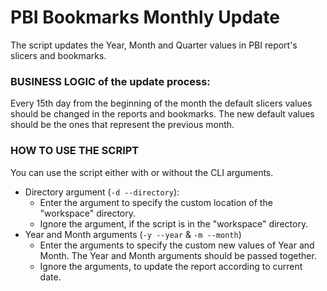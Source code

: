 # PBI Bookmarks Monthly Update
The script updates the Year, Month and Quarter values in PBI report's slicers and bookmarks.
### BUSINESS LOGIC of the update process:
Every 15th day from the beginning of the month the default slicers values should be changed in the reports and bookmarks.
The new default values should be the ones that represent the previous month.

### HOW TO USE THE SCRIPT
You can use the script either with or without the CLI arguments.
- Directory argument (`-d --directory`):
  * Enter the argument to specify the custom location of the "workspace" directory.
  * Ignore the argument, if the script is in the "workspace" directory.
- Year and Month arguments (`-y --year` & `-m --month`)
  * Enter the arguments to specify the custom new values of Year and Month.
    The Year and Month arguments should be passed together.
  * Ignore the arguments, to update the report according to current date.
